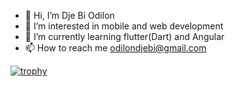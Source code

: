 - 👋 Hi, I’m Dje Bi Odilon
- 👀 I’m interested in mobile and web development
- 🌱 I’m currently learning flutter(Dart) and Angular
- 📫 How to reach me odilondjebi@gmail.com

<!---
British29/British29 is a ✨ special ✨ repository because its `README.md` (this file) appears on your GitHub profile.
You can click the Preview link to take a look at your changes.
--->








[![trophy](https://github-profile-trophy.vercel.app/?username=British29)](https://github.com/ryo-ma/github-profile-trophy)


